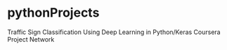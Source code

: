 # pythonProjects
Traffic Sign Classification Using Deep Learning in Python/Keras
Coursera Project Network
